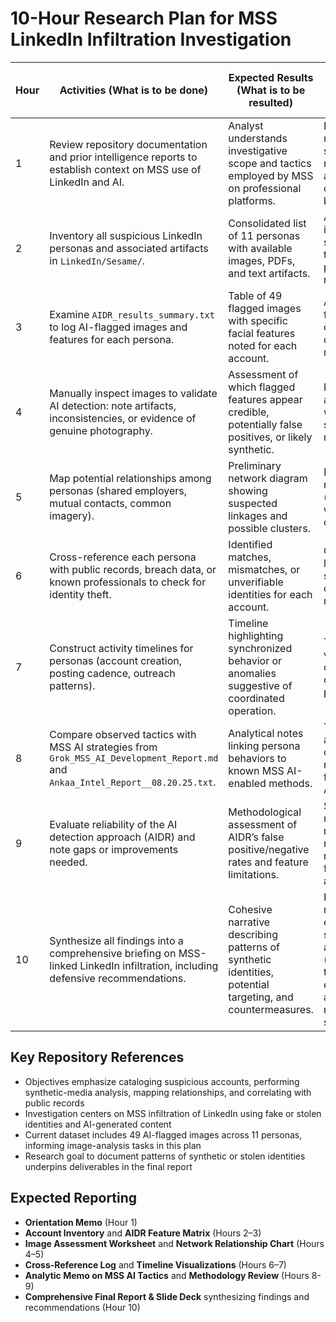 # 10-Hour Research Plan for MSS LinkedIn Infiltration Investigation

| Hour | Activities (What is to be done) | Expected Results (What is to be resulted) | Reports / Deliverables (What we expect) |
|------|--------------------------------|-------------------------------------------|-----------------------------------------|
| 1 | Review repository documentation and prior intelligence reports to establish context on MSS use of LinkedIn and AI. | Analyst understands investigative scope and tactics employed by MSS on professional platforms. | Brief orientation memo summarizing repository goals and relevant open-source background. |
| 2 | Inventory all suspicious LinkedIn personas and associated artifacts in `LinkedIn/Sesame/`. | Consolidated list of 11 personas with available images, PDFs, and text artifacts. | Account inventory spreadsheet or table (name, data present, initial notes). |
| 3 | Examine `AIDR_results_summary.txt` to log AI-flagged images and features for each persona. | Table of 49 flagged images with specific facial features noted for each account. | Annotated AIDR feature matrix for quick reference during manual review. |
| 4 | Manually inspect images to validate AI detection: note artifacts, inconsistencies, or evidence of genuine photography. | Assessment of which flagged features appear credible, potentially false positives, or likely synthetic. | Image assessment worksheet with screenshots and notes. |
| 5 | Map potential relationships among personas (shared employers, mutual contacts, common imagery). | Preliminary network diagram showing suspected linkages and possible clusters. | Network relationship chart (visual or tabular) with supporting observations. |
| 6 | Cross-reference each persona with public records, breach data, or known professionals to check for identity theft. | Identified matches, mismatches, or unverifiable identities for each account. | Cross-reference log citing data sources and confidence ratings. |
| 7 | Construct activity timelines for personas (account creation, posting cadence, outreach patterns). | Timeline highlighting synchronized behavior or anomalies suggestive of coordinated operation. | Timeline visualization or chronologically ordered table per persona. |
| 8 | Compare observed tactics with MSS AI strategies from `Grok_MSS_AI_Development_Report.md` and `Ankaa_Intel_Report__08.20.25.txt`. | Analytical notes linking persona behaviors to known MSS AI-enabled methods. | Two-page analytic memo connecting repository findings to MSS AI objectives. |
| 9 | Evaluate reliability of the AI detection approach (AIDR) and note gaps or improvements needed. | Methodological assessment of AIDR’s false positive/negative rates and feature limitations. | Short methodology review recommending refinement areas for image analysis. |
| 10 | Synthesize all findings into a comprehensive briefing on MSS-linked LinkedIn infiltration, including defensive recommendations. | Cohesive narrative describing patterns of synthetic identities, potential targeting, and countermeasures. | Final investigative report with executive summary, appendices (network map, timeline, evidence tables), and recommendations slide deck. |

## Key Repository References
- Objectives emphasize cataloging suspicious accounts, performing synthetic-media analysis, mapping relationships, and correlating with public records
- Investigation centers on MSS infiltration of LinkedIn using fake or stolen identities and AI-generated content
- Current dataset includes 49 AI-flagged images across 11 personas, informing image-analysis tasks in this plan
- Research goal to document patterns of synthetic or stolen identities underpins deliverables in the final report

## Expected Reporting
- **Orientation Memo** (Hour 1)
- **Account Inventory** and **AIDR Feature Matrix** (Hours 2–3)
- **Image Assessment Worksheet** and **Network Relationship Chart** (Hours 4–5)
- **Cross-Reference Log** and **Timeline Visualizations** (Hours 6–7)
- **Analytic Memo on MSS AI Tactics** and **Methodology Review** (Hours 8-9)
- **Comprehensive Final Report & Slide Deck** synthesizing findings and recommendations (Hour 10)
